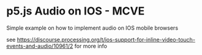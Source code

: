 # p5.js Audio on IOS - MCVE
Simple example on how to implement audio on IOS mobile browsers

see https://discourse.processing.org/t/ios-support-for-inline-video-touch-events-and-audio/10961/2 for more info
